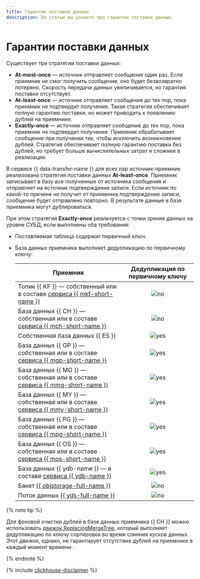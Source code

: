 ```yaml
---
title: Гарантии поставки данных
description: Из статьи вы узнаете про гарантии поставки данных.
---
```


# Гарантии поставки данных

Существует три стратегии поставки данных:

* **At-most-once** — источник отправляет сообщение один раз. Если приемник не смог получить сообщение, оно будет безвозвратно потеряно. Скорость передачи данных увеличивается, но гарантия поставки отсутствует.
* **At-least-once** — источник отправляет сообщение до тех пор, пока приемник не подтвердит получение. Такая стратегия обеспечивает полную гарантию поставки, но может приводить к появлению дублей на приемнике.
* **Exactly-once** — источник отправляет сообщение до тех пор, пока приемник не подтвердит получение. Приемник обрабатывает сообщение при получении так, чтобы исключить возникновение дублей. Стратегия обеспечивает полную гарантию поставки без дублей, но требует больше вычислительных затрат и сложнее в реализации.

В сервисе {{ data-transfer-name }} для всех пар источник-приемник реализована стратегия поставки данных **At-least-once**. Приемник записывает в базу все полученные от источника сообщения и отправляет на источник подтверждение записи. Если источник по какой-то причине не получит от приемника подтверждение записи, сообщение будет отправлено повторно. В результате данные в базе приемника могут дублироваться.

При этом стратегия **Exactly-once** реализуется с точки зрения данных на уровне СУБД, если выполнены оба требования:

* Поставляемая таблица содержит первичный ключ.
* База данных приемника выполняет дедупликацию по первичному ключу:

    | Приемник             | Дедупликация по первичному ключу                                              |
    |-------------------------------------------------------------------------------|:-----------------------------------------------------------------:|
    | Топик {{ KF }} — собственный или в составе [сервиса {{ mkf-short-name }}](../../managed-kafka/)             | ![no](../../_assets/common/no.svg)   |
    | База данных {{ CH }} — собственная или в составе [сервиса {{ mch-short-name }}](../../managed-clickhouse/)  | ![no](../../_assets/common/no.svg)   |
    | Собственная база данных {{ ES }}                                                                            | ![yes](../../_assets/common/yes.svg)  |
    | База данных {{ GP }} — собственная или в составе [сервиса {{ mgp-short-name }}](../../managed-greenplum/)   | ![yes](../../_assets/common/yes.svg) |
    | База данных {{ MG }} — собственная или в составе [сервиса {{ mmg-short-name }}](../../storedoc/)     | ![yes](../../_assets/common/yes.svg) |
    | База данных {{ MY }} — собственная или в составе [сервиса {{ mmy-short-name }}](../../managed-mysql/)       | ![yes](../../_assets/common/yes.svg) |
    | База данных {{ PG }} — собственная или в составе [сервиса {{ mpg-short-name }}](../../managed-postgresql/)  | ![yes](../../_assets/common/yes.svg) |
    | База данных {{ OS }} — собственная или в составе [сервиса {{ mos-short-name }}](../../managed-opensearch/)  | ![yes](../../_assets/common/yes.svg) |
    | База данных {{ ydb-name }} — в составе [сервиса {{ ydb-name }}](../../ydb/)                                 | ![yes](../../_assets/common/yes.svg) |
    | Бакет [{{ objstorage-full-name }}](../../storage/)                                                          | ![no](../../_assets/common/no.svg) |
    | Поток данных [{{ yds-full-name }}](../../data-streams/)                                                     | ![no](../../_assets/common/no.svg) |

{% note tip %}

Для фоновой очистки дублей в базе данных приемника {{ CH }} можно использовать [движок ReplacingMergeTree](https://clickhouse.com/docs/ru/engines/table-engines/mergetree-family/replacingmergetree), который выполняет дедупликацию по ключу сортировки во время слияния кусков данных. Этот движок, однако, не гарантирует отсутствие дублей на приемнике в каждый момент времени.

{% endnote %}

{% include [clickhouse-disclaimer](../../_includes/clickhouse-disclaimer.md) %}
